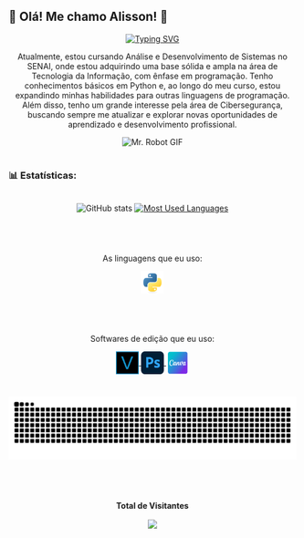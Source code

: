 ## 🚀 **Olá! Me chamo Alisson!** 🚀

<div align="center">
  <a href="https://git.io/typing-svg">
    <img src="https://readme-typing-svg.demolab.com?font=Fira+Code&weight=500&size=22&pause=1000&color=00FF00&center=true&vCenter=true&random=false&width=524&lines=Bem-vindo(a):+ao+meu+perfil!" alt="Typing SVG">
  </a>
</div>

<div align="center">
  <ul style="list-style: none; padding: 0;">
    <li>Atualmente, estou cursando Análise e Desenvolvimento de Sistemas no SENAI, onde estou adquirindo uma base sólida e ampla na área de Tecnologia da Informação, com ênfase em programação. Tenho conhecimentos básicos em Python e, ao longo do meu curso, estou expandindo minhas habilidades para outras linguagens de programação.</li>
<li>Além disso, tenho um grande interesse pela área de Cibersegurança, buscando sempre me atualizar e explorar novas oportunidades de aprendizado e desenvolvimento profissional.</li>
  </ul>
</div>


<p align="center">
  <img src="https://github.com/AlissonLima5/alissonlima5/raw/45461c72c52d36be6bbf06f16e8b5649bfc2e696/ezgif.com-optimize_Mr.Robot.gif" alt="Mr. Robot GIF" width="500" />
</p>


#

### 📊 Estatísticas:

<div style="text-align: center;" align="center">
  <br>
  <img src="https://github-readme-stats-git-masterrstaa-rickstaa.vercel.app/api?username=alissonlima5&hide_title=true&show_icons=true&include_all_commits=false&count_private=true&line_height=25&hide=issues&bg_color=000&title_color=32CD32&text_color=FFF&border_radius=3&border_color=2E8B57&icon_color=32CD32&theme=dark" alt="GitHub stats">

  <a href="https://github.com/alissonlima5/github-readme-stats">
    <img src="https://github-readme-stats-git-masterrstaa-rickstaa.vercel.app/api/top-langs/?username=alissonlima5&line_height=10&card_width=290&layout=compact&hide_title=false&count_private=true&langs_count=4&show_icons=true&title_color=32CD32&hide=html,scss,less&bg_color=000&text_color=8B8B8B&border_radius=3&border_color=2E8B57&count_private=true" alt="Most Used Languages">
  </a>
</div>


#

<div align="center" style="display: inline_block"><br>
  <p>As linguagens que eu uso:</p>
  <a href="https://github.com/alissonlima5"><img align="center" alt="PYTHON-logo" height="40" width="40" src="https://github.com/devicons/devicon/blob/master/icons/python/python-original.svg"></a> 
</div>

#

<div align="center" style="display: inline_block"><br>
  <p>Softwares de edição que eu uso:</p>
  <a href="https://www.vegascreativesoftware.com/pt-br/vegas-pro/">
    <img align="center" alt="Vegas Pro" height="40" width="40" src="https://github.com/AlissonLima5/alissonlima5/blob/0faeda40c9a51952f373a20190816e469794c0da/Icons/Sony_Vegas_Pro_Icon.png?raw=true">
  </a> 
  <a href="https://www.adobe.com/br/products/photoshop.html">
    <img align="center" alt="Photoshop" height="40" width="40" src="https://github.com/AlissonLima5/alissonlima5/blob/817503a9ed6675bacaa665c0ff38da4d11e3c2c7/Icons/Adobe_Photoshop_CC_Icon.png?raw=true">
  </a>
  <a href="https://www.canva.com/">
    <img align="center" alt="Canva" height="40" width="40" src="https://github.com/AlissonLima5/alissonlima5/blob/a64f8730de09f2ccb4ead0baa3462f088313a984/Icons/Canva_Icon.png?raw=true">
  </a>
</div>


#

<div aligh=center>
<img src="https://raw.githubusercontent.com/AlissonLima5/alissonlima5/output/snake.svg" alt="Snake animation" />
</div>

#

<div align="center">
  <br>
  <p align="center"><b>Total de Visitantes</b></p>  
  <p align="center">
    <img align="center" src="https://profile-counter.glitch.me/alissonlima5/count.svg" />
  </p> 
  <br>
</div>
